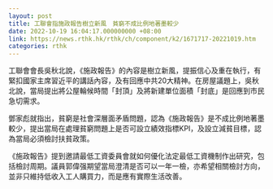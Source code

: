 ```yaml
---
layout: post
title: 工聯會指施政報告樹立新風　貧窮不成比例地著墨較少
date: 2022-10-19 16:04:17.000000000 +08:00
link: https://news.rthk.hk/rthk/ch/component/k2/1671717-20221019.htm
categories: rthk
---
```


工聯會會長吳秋北說，《施政報告》的內容是樹立新風，提振信心及重在執行，有緊扣國家主席習近平的講話內容，及有回應中共20大精神。在房屋議題上，吳秋北說，當局提出將公屋輪候時間「封頂」及將新建單位面積「封底」是回應到市民急切需求。

鄧家彪就指出，貧窮是社會深層面矛盾問題，認為《施政報告》是不成比例地著墨較少，提出當局在處理貧窮問題上是否可設立績效指標KPI，及設立減貧目標，認為當局必須檢討扶貧政策。

《施政報告》提到邀請最低工資委員會就如何優化法定最低工資機制作出研究，包括檢討周期。議員郭偉强期望當局澄清是否可以一年一檢，亦希望相關檢討方向，並非只維持低收入工人購買力，而是應有實際生活改善。
